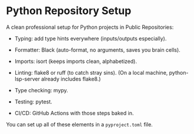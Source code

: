 # Python Repository Setup

A clean professional setup for Python projects in Public Repositories:

- Typing: add type hints everywhere (inputs/outputs especially).

- Formatter: Black (auto-format, no arguments, saves you brain cells).

- Imports: isort (keeps imports clean, alphabetized).

- Linting: flake8 or ruff (to catch stray sins).
(On a local machine, python-lsp-server already includes flake8.)

- Type checking: mypy.

- Testing: pytest.

- CI/CD: GitHub Actions with those steps baked in.

You can set up all of these elements in a `pyproject.toml` file.
